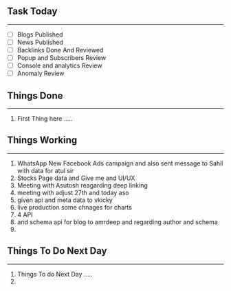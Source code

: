 
## Task Today
---
- [ ] Blogs Published
- [ ] News Published
- [ ] Backlinks Done And Reviewed
- [ ] Popup and Subscribers Review
- [ ] Console and analytics Review 
- [ ] Anomaly Review

## Things Done 
---
1.  First Thing here .....

## Things Working
---
1. WhatsApp New Facebook Ads campaign and also sent message to Sahil with data for atul sir 
2. Stocks Page data and Give me and UI/UX
3. Meeting with Asutosh reagarding deep linking 
4. meeting with adjust 27th and today aso 
5. given api and meta data to vkicky 
6. live production some chnages for charts 
7. 4 API
8. and  schema api for blog to amrdeep and regarding author and schema
9. 

## Things To Do Next Day 
---
1.  Things To do Next Day .....
2. 




